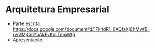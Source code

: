 # Arquitetura Empresarial

- Parte escrita: https://docs.google.com/document/d/1Fk4dR1_6AQfaXj6hMwfB-rwVMjCmYbAkFvKnLTmpWtg
- Apresentação: 
